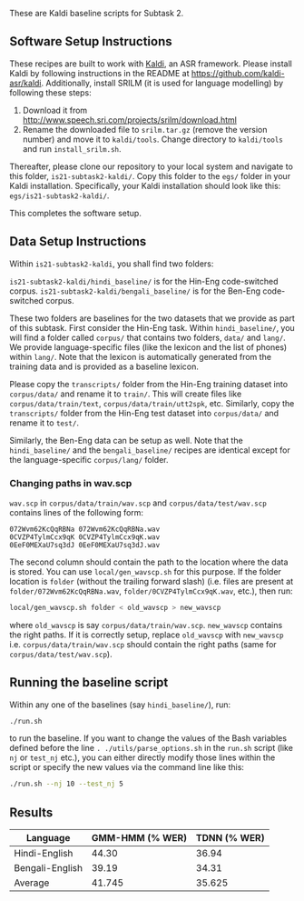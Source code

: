 These are Kaldi baseline scripts for Subtask 2.

## Software Setup Instructions
These recipes are built to work with [Kaldi](https://github.com/kaldi-asr/kaldi), an ASR framework. Please install Kaldi by following instructions in the README at https://github.com/kaldi-asr/kaldi. Additionally, install SRILM (it is used for language modelling) by following these steps:
1. Download it from http://www.speech.sri.com/projects/srilm/download.html
2. Rename the downloaded file to `srilm.tar.gz` (remove the version number) and move it to `kaldi/tools`. Change directory to `kaldi/tools` and run `install_srilm.sh`.

Thereafter, please clone our repository to your local system and navigate to this folder, `is21-subtask2-kaldi/`. Copy this folder to the `egs/` folder in your Kaldi installation. Specifically, your Kaldi installation should look like this: `egs/is21-subtask2-kaldi/`.

This completes the software setup.

## Data Setup Instructions

Within `is21-subtask2-kaldi`, you shall find two folders:

`is21-subtask2-kaldi/hindi_baseline/` is for the Hin-Eng code-switched corpus.
`is21-subtask2-kaldi/bengali_baseline/` is for the Ben-Eng code-switched corpus.

These two folders are baselines for the two datasets that we provide as part of this subtask. First consider the Hin-Eng task. Within `hindi_baseline/`, you will find a folder called `corpus/` that contains two folders, `data/` and `lang/`. We provide language-specific files (like the lexicon and the list of phones) within `lang/`. Note that the lexicon is automatically generated from the training data and is provided as a baseline lexicon. 

Please copy the `transcripts/` folder from the Hin-Eng training dataset into `corpus/data/` and rename it to `train/`. This will create files like `corpus/data/train/text`, `corpus/data/train/utt2spk`, etc. Similarly, copy the `transcripts/` folder from the Hin-Eng test dataset into `corpus/data/` and rename it to `test/`.

Similarly, the Ben-Eng data can be setup as well. Note that the `hindi_baseline/` and the `bengali_baseline/` recipes are identical except for the language-specific `corpus/lang/` folder.

### Changing paths in wav.scp
`wav.scp` in `corpus/data/train/wav.scp` and `corpus/data/test/wav.scp` contains lines of the following form:
```
072Wvm62KcQqRBNa 072Wvm62KcQqRBNa.wav
0CVZP4TylmCcx9qK 0CVZP4TylmCcx9qK.wav
0EeF0MEXaU7sq3dJ 0EeF0MEXaU7sq3dJ.wav
```
The second column should contain the path to the location where the data is stored. You can use `local/gen_wavscp.sh` for this purpose. If the folder location is `folder` (without the trailing forward slash) (i.e. files are present at `folder/072Wvm62KcQqRBNa.wav`, `folder/0CVZP4TylmCcx9qK.wav`, etc.), then run:

```bash
local/gen_wavscp.sh folder < old_wavscp > new_wavscp
```
where `old_wavscp` is say `corpus/data/train/wav.scp`. `new_wavscp` contains the right paths. If it is correctly setup, replace `old_wavscp` with `new_wavscp` i.e. `corpus/data/train/wav.scp` should contain the right paths (same for `corpus/data/test/wav.scp`). 
## Running the baseline script
Within any one of the baselines (say `hindi_baseline/`), run:
```bash
./run.sh
```
to run the baseline. If you want to change the values of the Bash variables defined before the line `. ./utils/parse_options.sh` in the `run.sh` script (like `nj` or `test_nj` etc.), you can either directly modify those lines within the script or specify the new values via the command line like this:
```bash
./run.sh --nj 10 --test_nj 5
```
## Results
| Language        | GMM-HMM (% WER) | TDNN (% WER) |
|-----------------|-----------------|--------------|
| Hindi-English   | 44.30           | 36.94        |
| Bengali-English | 39.19           | 34.31        |
| Average         | 41.745          | 35.625       |
